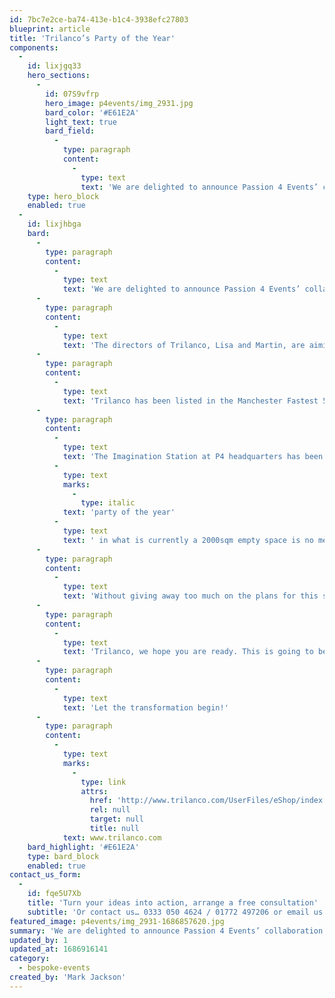 ```yaml
---
id: 7bc7e2ce-ba74-413e-b1c4-3938efc27803
blueprint: article
title: 'Trilanco’s Party of the Year'
components:
  -
    id: lixjgq33
    hero_sections:
      -
        id: 07S9vfrp
        hero_image: p4events/img_2931.jpg
        bard_color: '#E61E2A'
        light_text: true
        bard_field:
          -
            type: paragraph
            content:
              -
                type: text
                text: 'We are delighted to announce Passion 4 Events’ collaboration with Trilanco, the UK’s largest supplier of animal health and equine products. At the end of last year Trilanco moved into brand new, purpose-built premises in Kirkham, Lancashire. It is within this vast 6-acre space that the team at P4 has been commissioned to create the most elaborate “house-warming” party imaginable.'
    type: hero_block
    enabled: true
  -
    id: lixjhbga
    bard:
      -
        type: paragraph
        content:
          -
            type: text
            text: 'We are delighted to announce Passion 4 Events’ collaboration with Trilanco, the UK’s largest supplier of animal health and equine products. At the end of last year Trilanco moved into brand new, purpose-built premises in Kirkham, Lancashire. It is within this vast 6-acre space that the team at P4 has been commissioned to create the most elaborate “house-warming” party imaginable.'
      -
        type: paragraph
        content:
          -
            type: text
            text: 'The directors of Trilanco, Lisa and Martin, are aiming for that WOW factor to make for an unforgettable event that celebrates the many years of hard work that have driven the business to where it is today.'
      -
        type: paragraph
        content:
          -
            type: text
            text: 'Trilanco has been listed in the Manchester Fastest 50 and the London Stock Exchange’s 1000 Companies to Inspire Britain, among others. Martin merits this achievement to holding the customer in high regard and working closely with them to meet their needs – a quality that we at P4 know is the cornerstone of any outstanding business.'
      -
        type: paragraph
        content:
          -
            type: text
            text: 'The Imagination Station at P4 headquarters has been in overdrive; envisioning what will surely be Lancashire’s '
          -
            type: text
            marks:
              -
                type: italic
            text: 'party of the year'
          -
            type: text
            text: ' in what is currently a 2000sqm empty space is no mean feat. So it’s a good thing we love a challenge!'
      -
        type: paragraph
        content:
          -
            type: text
            text: 'Without giving away too much on the plans for this spectacular event, since we would never like to spoil a surprise, let’s just say that Trilanco’s special guests can look forward to a Lancashire inspired evening of childhood nostalgia and a whole host of fantastic entertainment which, in typical P4 style, is guaranteed unsurpassable.'
      -
        type: paragraph
        content:
          -
            type: text
            text: 'Trilanco, we hope you are ready. This is going to be FUN!'
      -
        type: paragraph
        content:
          -
            type: text
            text: 'Let the transformation begin!'
      -
        type: paragraph
        content:
          -
            type: text
            marks:
              -
                type: link
                attrs:
                  href: 'http://www.trilanco.com/UserFiles/eShop/index.php'
                  rel: null
                  target: null
                  title: null
            text: www.trilanco.com
    bard_highlight: '#E61E2A'
    type: bard_block
    enabled: true
contact_us_form:
  -
    id: fqe5U7Xb
    title: 'Turn your ideas into action, arrange a free consultation'
    subtitle: 'Or contact us… 0333 050 4624 / 01772 497206 or email us: info@p4events.co.uk'
featured_image: p4events/img_2931-1686857620.jpg
summary: 'We are delighted to announce Passion 4 Events’ collaboration with Trilanco, the UK’s largest supplier of animal health and equine products. At the end of last year Trilanco moved into brand new, purpose-built premises in Kirkham, Lancashire. It is within this vast 6-acre space that the team at P4 has been commissioned to create the most elaborate “house-warming” party imaginable.'
updated_by: 1
updated_at: 1686916141
category:
  - bespoke-events
created_by: 'Mark Jackson'
---
```

